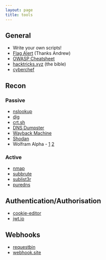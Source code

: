 ```yaml
---
layout: page
title: tools
---
```


## General

-   Write your own scripts!
-   [Flag Alert](https://featherbear.cc/UNSW-COMP6443/post/tools/flag_alert/) (Thanks Andrew)
-   [OWASP Cheatsheet](https://cheatsheetseries.owasp.org/index.html)
-   [hacktricks.xyz](https://book.hacktricks.xyz) (the bible)
-   [cyberchef](https://gchq.github.io/CyberChef/)

## Recon

### Passive

-   [nslookup](https://en.wikipedia.org/wiki/Nslookup)
-   [dig](<https://en.wikipedia.org/wiki/Dig_(command)>)
-   [crt.sh](https://crt.sh/)
-   [DNS Dumpster](https://dnsdumpster.com/)
-   [Wayback Machine](https://archive.org/web/)
-   [Shodan](https://www.shodan.io/)
-   Wolfram Alpha - [1](https://www.wolframalpha.com/examples/science-and-technology/technological-world/web-and-computer-systems) [2](https://www.wolframalpha.com/examples/science-and-technology/technological-world/web-and-computer-systems/internet)

### Active

-   [nmap](https://github.com/nmap/nmap)
-   [subbrute](https://github.com/TheRook/subbrute)
-   [sublist3r](https://github.com/aboul3la/Sublist3r)
-   [puredns](https://github.com/d3mondev/puredns)

## Authentication/Authorisation

-   [cookie-editor](https://cookie-editor.com/)
-   [jwt.io](https://jwt.io/)

## Webhooks

-   [requestbin](https://public.requestbin.com/r)
-   [webhook.site](https://webhook.site/)
